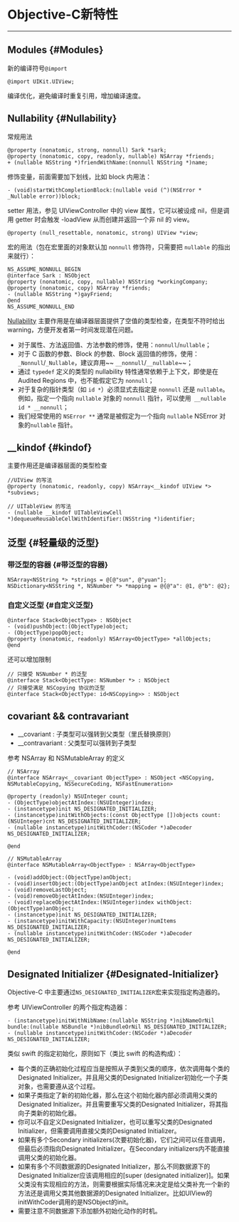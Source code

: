 # Objective-C新特性

---

## Modules {#Modules}

新的编译符号`@import`

```
@import UIKit.UIView;
```

编译优化，避免编译时重复引用，增加编译速度。

## Nullability {#Nullability}

常规用法

```
@property (nonatomic, strong, nonnull) Sark *sark;
@property (nonatomic, copy, readonly, nullable) NSArray *friends;
+ (nullable NSString *)friendWithName:(nonnull NSString *)name;
```

修饰变量，前面需要加下划线，比如 block 内用法：

```
- (void)startWithCompletionBlock:(nullable void (^)(NSError * _Nullable error))block;
```

setter 用法，参见 UIViewController 中的 view 属性，它可以被设成 nil，但是调用 getter 时会触发 -loadView 从而创建并返回一个非 nil 的 view。

```
@property (null_resettable, nonatomic, strong) UIView *view;
```

宏的用法（包在宏里面的对象默认加 `nonnull` 修饰符，只需要把 `nullable` 的指出来就行）：

```
NS_ASSUME_NONNULL_BEGIN
@interface Sark : NSObject
@property (nonatomic, copy, nullable) NSString *workingCompany;
@property (nonatomic, copy) NSArray *friends;
- (nullable NSString *)gayFriend;
@end
NS_ASSUME_NONNULL_END
```

[Nullability](https://developer.apple.com/swift/blog/?id=25) 主要作用是在编译器层面提供了空值的类型检查，在类型不符时给出 warning，方便开发者第一时间发现潜在问题。

* 对于属性、方法返回值、方法参数的修饰，使用：`nonnull`/`nullable`；
* 对于 C 函数的参数、Block 的参数、Block 返回值的修饰，使用：`_Nonnull`/`_Nullable`，建议弃用~~ `__nonnull`/`__nullable`~~；
* 通过 `typedef` 定义的类型的 nullability 特性通常依赖于上下文，即使是在 Audited Regions 中，也不能假定它为 `nonnull`；
* 对于复杂的指针类型（如 `id *`）必须显式去指定是 `nonnull` 还是 `nullable`。例如，指定一个指向 `nullable` 对象的 `nonnull` 指针，可以使用` __nullable id * __nonnull`；
* 我们经常使用的 `NSError **` 通常是被假定为一个指向 `nullable` NSError 对象的`nullable` 指针。

## \_\_kindof {#kindof}

主要作用还是编译器层面的类型检查

```
//UIView 的写法
@property (nonatomic, readonly, copy) NSArray<__kindof UIView *> *subviews;

// UITableView 的写法
- (nullable __kindof UITableViewCell *)dequeueReusableCellWithIdentifier:(NSString *)identifier;
```

## 泛型 {#轻量级的泛型}

### 带泛型的容器 {#带泛型的容器}

```
NSArray<NSString *> *strings = @[@"sun", @"yuan"];
NSDictionary<NSString *, NSNumber *> *mapping = @{@"a": @1, @"b": @2};
```

### 自定义泛型 {#自定义泛型}

```
@interface Stack<ObjectType> : NSObject
- (void)pushObject:(ObjectType)object;
- (ObjectType)popObject;
@property (nonatomic, readonly) NSArray<ObjectType> *allObjects;
@end
```

还可以增加限制

```
// 只接受 NSNumber * 的泛型
@interface Stack<ObjectType: NSNumber *> : NSObject
// 只接受满足 NSCopying 协议的泛型
@interface Stack<ObjectType: id<NSCopying>> : NSObject
```

## covariant && contravariant

* \_\_covariant : 子类型可以强转到父类型（里氏替换原则）
* \_\_contravariant : 父类型可以强转到子类型

参考 NSArray 和 NSMutableArray 的定义

```
// NSArray
@interface NSArray<__covariant ObjectType> : NSObject <NSCopying, NSMutableCopying, NSSecureCoding, NSFastEnumeration>

@property (readonly) NSUInteger count;
- (ObjectType)objectAtIndex:(NSUInteger)index;
- (instancetype)init NS_DESIGNATED_INITIALIZER;
- (instancetype)initWithObjects:(const ObjectType [])objects count:(NSUInteger)cnt NS_DESIGNATED_INITIALIZER;
- (nullable instancetype)initWithCoder:(NSCoder *)aDecoder NS_DESIGNATED_INITIALIZER;

@end

// NSMutableArray
@interface NSMutableArray<ObjectType> : NSArray<ObjectType>

- (void)addObject:(ObjectType)anObject;
- (void)insertObject:(ObjectType)anObject atIndex:(NSUInteger)index;
- (void)removeLastObject;
- (void)removeObjectAtIndex:(NSUInteger)index;
- (void)replaceObjectAtIndex:(NSUInteger)index withObject:(ObjectType)anObject;
- (instancetype)init NS_DESIGNATED_INITIALIZER;
- (instancetype)initWithCapacity:(NSUInteger)numItems NS_DESIGNATED_INITIALIZER;
- (nullable instancetype)initWithCoder:(NSCoder *)aDecoder NS_DESIGNATED_INITIALIZER;

@end
```

## Designated Initializer {#Designated-Initializer}

Objective-C 中主要通过`NS_DESIGNATED_INITIALIZER`宏来实现指定构造器的。

参考 UIViewController 的两个指定构造器：

```
- (instancetype)initWithNibName:(nullable NSString *)nibNameOrNil bundle:(nullable NSBundle *)nibBundleOrNil NS_DESIGNATED_INITIALIZER;
- (nullable instancetype)initWithCoder:(NSCoder *)aDecoder NS_DESIGNATED_INITIALIZER;
```

类似 swift 的指定初始化，原则如下（类比 swift 的构造构成）：

* 每个类的正确初始化过程应当是按照从子类到父类的顺序，依次调用每个类的Designated Initializer。并且用父类的Designated Initializer初始化一个子类对象，也需要遵从这个过程。
* 如果子类指定了新的初始化器，那么在这个初始化器内部必须调用父类的Designated Initializer。并且需要重写父类的Designated Initializer，将其指向子类新的初始化器。
* 你可以不自定义Designated Initializer，也可以重写父类的Designated Initializer，但需要调用直接父类的Designated Initializer。
* 如果有多个Secondary initializers\(次要初始化器\)，它们之间可以任意调用，但最后必须指向Designated Initializer。在Secondary initializers内不能直接调用父类的初始化器。
* 如果有多个不同数据源的Designated Initializer，那么不同数据源下的Designated Initializer应该调用相应的\[super \(designated initializer\)\]。如果父类没有实现相应的方法，则需要根据实际情况来决定是给父类补充一个新的方法还是调用父类其他数据源的Designated Initializer。比如UIView的initWithCoder调用的是NSObject的init。
* 需要注意不同数据源下添加额外初始化动作的时机。



